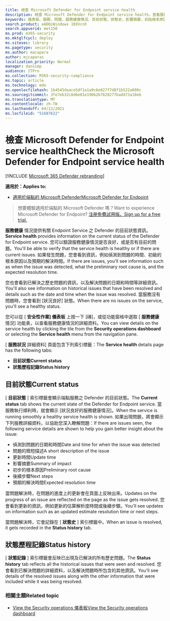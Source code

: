 ```yaml
---
title: 檢查 Microsoft Defender for Endpoint service health
description: 檢查 Microsoft Defender for Endpoint service health，查看服務是否發生問題，並檢查先前已解決的問題。
keywords: 儀表板、服務、問題、服務健康情況、目前狀態、狀態史、影響摘要、初始根本原因、解析度、解決時間、預期的解決時間
search.product: eADQiWindows 10XVcnh
search.appverid: met150
ms.prod: m365-security
ms.mktglfcycl: deploy
ms.sitesec: library
ms.pagetype: security
ms.author: macapara
author: mjcaparas
localization_priority: Normal
manager: dansimp
audience: ITPro
ms.collection: M365-security-compliance
ms.topic: article
ms.technology: mde
ms.openlocfilehash: 1b4545daace5df1a1a9c6e827f7d8f1b522a690c
ms.sourcegitcommit: 3fe7eb32c8d6e01e190b2b782827fbadd73a18e6
ms.translationtype: MT
ms.contentlocale: zh-TW
ms.lasthandoff: 04/13/2021
ms.locfileid: "51687622"
---
```

# <a name="check-the-microsoft-defender-for-endpoint-service-health"></a><span data-ttu-id="812c5-104">檢查 Microsoft Defender for Endpoint service health</span><span class="sxs-lookup"><span data-stu-id="812c5-104">Check the Microsoft Defender for Endpoint service health</span></span>

[!INCLUDE [Microsoft 365 Defender rebranding](../../includes/microsoft-defender.md)]


<span data-ttu-id="812c5-105">**適用於：**</span><span class="sxs-lookup"><span data-stu-id="812c5-105">**Applies to:**</span></span>
- [<span data-ttu-id="812c5-106">適用於端點的 Microsoft Defender</span><span class="sxs-lookup"><span data-stu-id="812c5-106">Microsoft Defender for Endpoint</span></span>](https://go.microsoft.com/fwlink/?linkid=2154037)



><span data-ttu-id="812c5-107">想要體驗適用於端點的 Microsoft Defender 嗎？</span><span class="sxs-lookup"><span data-stu-id="812c5-107">Want to experience Microsoft Defender for Endpoint?</span></span> [<span data-ttu-id="812c5-108">注册免費試用版。</span><span class="sxs-lookup"><span data-stu-id="812c5-108">Sign up for a free trial.</span></span>](https://www.microsoft.com/microsoft-365/windows/microsoft-defender-atp?ocid=docs-wdatp-servicestatus-abovefoldlink)

<span data-ttu-id="812c5-109">**服務健康** 情況提供有關 Endpoint Service 之 Defender 的目前狀態資訊。</span><span class="sxs-lookup"><span data-stu-id="812c5-109">**Service health** provides information on the current status of the Defender for Endpoint service.</span></span> <span data-ttu-id="812c5-110">您可以驗證服務健康情況是否良好，或是否有目前的問題。</span><span class="sxs-lookup"><span data-stu-id="812c5-110">You'll be able to verify that the service health is healthy or if there are current issues.</span></span> <span data-ttu-id="812c5-111">如果發生問題，您會看到資訊，例如偵測到問題的時間、初級的根本原因以及預期的解決時間。</span><span class="sxs-lookup"><span data-stu-id="812c5-111">If there are issues, you'll see information such as when the issue was detected, what the preliminary root cause is, and the expected resolution time.</span></span>

<span data-ttu-id="812c5-112">您也會看到已解決之歷史問題的資訊，以及解決問題的日期和時間等詳細資訊。</span><span class="sxs-lookup"><span data-stu-id="812c5-112">You'll also see information on historical issues that have been resolved and details such as the date and time when the issue was resolved.</span></span> <span data-ttu-id="812c5-113">當服務沒有問題時，您會看到 [狀況良好] 狀態。</span><span class="sxs-lookup"><span data-stu-id="812c5-113">When there are no issues on the service, you'll see a healthy status.</span></span>

<span data-ttu-id="812c5-114">您可以從 [ **安全性作業] 儀表板** 上按一下 [磚]，或從功能窗格中選取 [ **服務健康** 情況] 功能表，以查看服務健康情況的詳細資料。</span><span class="sxs-lookup"><span data-stu-id="812c5-114">You can view details on the service health by clicking the tile from the **Security operations dashboard** or selecting the **Service health** menu from the navigation pane.</span></span>

<span data-ttu-id="812c5-115">[ **服務狀況** 詳細資料] 頁面包含下列索引標籤：</span><span class="sxs-lookup"><span data-stu-id="812c5-115">The **Service health** details page has the following tabs:</span></span>

- <span data-ttu-id="812c5-116">**目前狀態**</span><span class="sxs-lookup"><span data-stu-id="812c5-116">**Current status**</span></span>
- <span data-ttu-id="812c5-117">**狀態歷程記錄**</span><span class="sxs-lookup"><span data-stu-id="812c5-117">**Status history**</span></span>

## <a name="current-status"></a><span data-ttu-id="812c5-118">目前狀態</span><span class="sxs-lookup"><span data-stu-id="812c5-118">Current status</span></span>
<span data-ttu-id="812c5-119">[ **目前狀態** ] 索引標籤會顯示端點服務之 Defender 的目前狀態。</span><span class="sxs-lookup"><span data-stu-id="812c5-119">The **Current status** tab shows the current state of the Defender for Endpoint service.</span></span> <span data-ttu-id="812c5-120">當服務執行順利時，就會顯示 [狀況良好的服務健康情況]。</span><span class="sxs-lookup"><span data-stu-id="812c5-120">When the service is running smoothly a healthy service health is shown.</span></span> <span data-ttu-id="812c5-121">如果出現問題，將會顯示下列服務詳細資料，以協助您深入瞭解問題：</span><span class="sxs-lookup"><span data-stu-id="812c5-121">If there are issues seen, the following service details are shown to help you gain better insight about the issue:</span></span>

- <span data-ttu-id="812c5-122">偵測到問題的日期和時間</span><span class="sxs-lookup"><span data-stu-id="812c5-122">Date and time for when the issue was detected</span></span>
- <span data-ttu-id="812c5-123">問題的簡短描述</span><span class="sxs-lookup"><span data-stu-id="812c5-123">A short description of the issue</span></span>
- <span data-ttu-id="812c5-124">更新時間</span><span class="sxs-lookup"><span data-stu-id="812c5-124">Update time</span></span>
- <span data-ttu-id="812c5-125">影響摘要</span><span class="sxs-lookup"><span data-stu-id="812c5-125">Summary of impact</span></span>
- <span data-ttu-id="812c5-126">初步的根本原因</span><span class="sxs-lookup"><span data-stu-id="812c5-126">Preliminary root cause</span></span>
- <span data-ttu-id="812c5-127">後續步驟</span><span class="sxs-lookup"><span data-stu-id="812c5-127">Next steps</span></span>
- <span data-ttu-id="812c5-128">預期的解決時間</span><span class="sxs-lookup"><span data-stu-id="812c5-128">Expected resolution time</span></span>

<span data-ttu-id="812c5-129">當問題解決時，在問題的進度上的更新會在頁面上反映出來。</span><span class="sxs-lookup"><span data-stu-id="812c5-129">Updates on the progress of an issue are reflected on the page as the issue gets resolved.</span></span> <span data-ttu-id="812c5-130">您會看到更新的資訊，例如更新的估算解析度時間或後續步驟。</span><span class="sxs-lookup"><span data-stu-id="812c5-130">You'll see updates on information such as an updated estimate resolution time or next steps.</span></span>

<span data-ttu-id="812c5-131">當問題解決時，它會記錄在 [ **狀態史** ] 索引標籤中。</span><span class="sxs-lookup"><span data-stu-id="812c5-131">When an issue is resolved, it gets recorded in the **Status history** tab.</span></span>

## <a name="status-history"></a><span data-ttu-id="812c5-132">狀態歷程記錄</span><span class="sxs-lookup"><span data-stu-id="812c5-132">Status history</span></span>
<span data-ttu-id="812c5-133">[ **狀態記錄** ] 索引標籤會反映已出現及已解決的所有歷史問題。</span><span class="sxs-lookup"><span data-stu-id="812c5-133">The **Status history** tab reflects all the historical issues that were seen and resolved.</span></span> <span data-ttu-id="812c5-134">您會看到已解決問題的詳細資料，以及解決問題時所包含的其他資訊。</span><span class="sxs-lookup"><span data-stu-id="812c5-134">You'll see details of the resolved issues along with the other information that were included while it was being resolved.</span></span>

### <a name="related-topic"></a><span data-ttu-id="812c5-135">相關主題</span><span class="sxs-lookup"><span data-stu-id="812c5-135">Related topic</span></span>
- [<span data-ttu-id="812c5-136">View the Security operations 儀表板</span><span class="sxs-lookup"><span data-stu-id="812c5-136">View the Security operations dashboard</span></span>](security-operations-dashboard.md)
